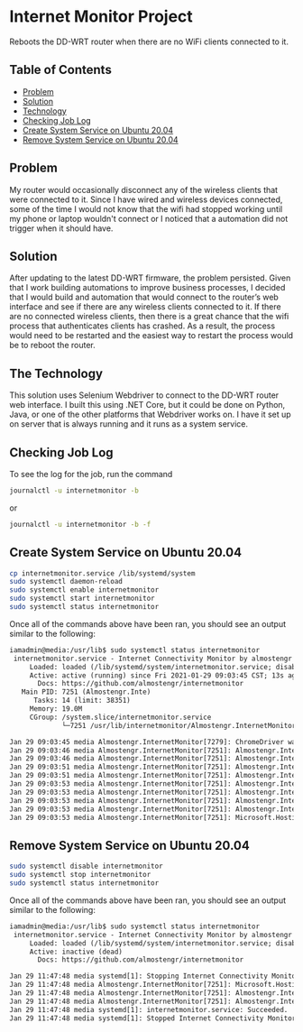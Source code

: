 # Internet Monitor Project

Reboots the DD-WRT router when there are no WiFi clients connected to it.

## Table of Contents

* [Problem](#problem)
* [Solution](#solution)
* [Technology](#the-technology)
* [Checking Job Log](#checking-job-log)
* [Create System Service on Ubuntu 20.04](#create-system-service-on-ubuntu-2004)
* [Remove System Service on Ubuntu 20.04](#remove-system-service-on-ubuntu-2004)

## Problem

My router would occasionally disconnect any of the wireless clients that were connected to it. Since
I have wired and wireless devices connected, some of the time I would not know that the wifi had
stopped working until my phone or laptop wouldn't connect or I noticed that a automation did not
trigger when it should have.

## Solution

After updating to the latest DD-WRT firmware, the problem persisted.  Given that I work building
automations to improve business processes, I decided that I would build and automation that would
connect to the router’s web interface and see if there are any wireless clients connected to it.
If there are no connected wireless clients, then there is a great chance that the wifi process that
authenticates clients has crashed.  As a result, the process would need to be restarted and the easiest
way to restart the process would be to reboot the router.

## The Technology

This solution uses Selenium Webdriver to connect to the DD-WRT router web interface. I built this using
.NET Core, but it could be done on Python, Java, or one of the other platforms that Webdriver works on.
I have it set up on server that is always running and it runs as a system service.

## Checking Job Log

To see the log for the job, run the command

```sh
journalctl -u internetmonitor -b
```

or

```sh
journalctl -u internetmonitor -b -f
```

## Create System Service on Ubuntu 20.04

```bash
cp internetmonitor.service /lib/systemd/system
sudo systemctl daemon-reload
sudo systemctl enable internetmonitor
sudo systemctl start internetmonitor
sudo systemctl status internetmonitor
```

Once all of the commands above have been ran, you should see an output similar to the following:

```txt
iamadmin@media:/usr/lib$ sudo systemctl status internetmonitor
 internetmonitor.service - Internet Connectivity Monitor by almostengr
     Loaded: loaded (/lib/systemd/system/internetmonitor.service; disabled; vendor preset: enabled)
     Active: active (running) since Fri 2021-01-29 09:03:45 CST; 13s ago
       Docs: https://github.com/almostengr/internetmonitor
   Main PID: 7251 (Almostengr.Inte)
      Tasks: 14 (limit: 38351)
     Memory: 19.0M
     CGroup: /system.slice/internetmonitor.service
             └─7251 /usr/lib/internetmonitor/Almostengr.InternetMonitor

Jan 29 09:03:45 media Almostengr.InternetMonitor[7279]: ChromeDriver was started successfully.
Jan 29 09:03:46 media Almostengr.InternetMonitor[7251]: Almostengr.InternetMonitor.Worker[0] Performing checks at 01/29/2021 09:03:46 -06:00
Jan 29 09:03:46 media Almostengr.InternetMonitor[7251]: Almostengr.InternetMonitor.Worker[0] Converting router URL
Jan 29 09:03:51 media Almostengr.InternetMonitor[7251]: Almostengr.InternetMonitor.Worker[0] Wireless clients are connected. 11 devices found
Jan 29 09:03:51 media Almostengr.InternetMonitor[7251]: Almostengr.InternetMonitor.Worker[0] Checking the modem status page
Jan 29 09:03:53 media Almostengr.InternetMonitor[7251]: Almostengr.InternetMonitor.Worker[0] Checking the CM State page
Jan 29 09:03:53 media Almostengr.InternetMonitor[7251]: Almostengr.InternetMonitor.Worker[0] Browser has been closed
Jan 29 09:03:53 media Almostengr.InternetMonitor[7251]: Almostengr.InternetMonitor.Worker[0] Done performing checks at 01/29/2021 09:03:53 -06:00
Jan 29 09:03:53 media Almostengr.InternetMonitor[7251]: Almostengr.InternetMonitor.Worker[0] Sleeping for 600 seconds
Jan 29 09:03:53 media Almostengr.InternetMonitor[7251]: Microsoft.Hosting.Lifetime[0] Application started. Hosting environment: Production; Content root path>
```

## Remove System Service on Ubuntu 20.04

```sh
sudo systemctl disable internetmonitor
sudo systemctl stop internetmonitor
sudo systemctl status internetmonitor
```

Once all of the commands above have been ran, you should see an output similar to the following:

```txt
iamadmin@media:/usr/lib$ sudo systemctl status internetmonitor
 internetmonitor.service - Internet Connectivity Monitor by almostengr
     Loaded: loaded (/lib/systemd/system/internetmonitor.service; disabled; vendor preset: enabled)
     Active: inactive (dead)
       Docs: https://github.com/almostengr/internetmonitor

Jan 29 11:47:48 media systemd[1]: Stopping Internet Connectivity Monitor by almostengr...
Jan 29 11:47:48 media Almostengr.InternetMonitor[7251]: Microsoft.Hosting.Lifetime[0] Application is shutting down...
Jan 29 11:47:48 media Almostengr.InternetMonitor[7251]: Almostengr.InternetMonitor.Worker[0] Shutting down monitor
Jan 29 11:47:48 media Almostengr.InternetMonitor[7251]: Almostengr.InternetMonitor.Worker[0] Browser has been closed
Jan 29 11:47:48 media systemd[1]: internetmonitor.service: Succeeded.
Jan 29 11:47:48 media systemd[1]: Stopped Internet Connectivity Monitor by almostengr.
```
